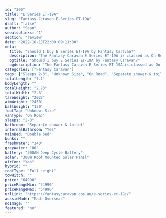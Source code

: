 ```yaml
---
id: "305"
title: "E Series ET-19A"
slug: "Fantasy-Caravan-E-Series-ET-19A"
draft: "false"
author: "Sean"
seealsolinks: "1"
section: "review"
date: "2022-10-10T22:00:09+11:00"
meta:
  title: "Should I buy E Series ET-19A by Fantasy Caravan?"
  description: "The Fantasy Caravan E Series ET-19A is classed as On Road, and sleeps 2-3 people. It is Made Overseas and comes in at Unknown Size. It generally has Separate shower & toilet."
  ogtitle: "Should I buy E Series ET-19A by Fantasy Caravan?"
  ogdescription: "The Fantasy Caravan E Series ET-19A is classed as On Road, and sleeps 2-3 people. It is Made Overseas and comes in at Unknown Size. It generally has Separate shower & toilet."
categories: ["Fantasy Caravan"]
tags: ["Sleeps 2-3", "Unknown Size", "On Road", "Separate shower & toilet", "Full height", "60 - 70k"]
totalLength: "7.4"
bodyLength: ""
totalHeight: "2.93"
totalWidth: "2.3"
tareWeight: "2020"
atmWeight: "2450"
ballWeight: "130"
footTag: "Unknown Size"
vanType: "On Road"
sleeps: "2-3"
bathroom: "Separate shower & toilet"
internalBathroom: "Yes"
mainBed: "Double bed"
bunks: ""
freshWater: "140"
greyWater: "80"
battery: "300AH Deep Cycle Battery"
solar: "300W Roof Mounted Solar Panel"
airCon: "Yes"
hybrid: ""
roofType: "Full height"
towHitch: ""
price: "64990"
priceRangeMin: "64990"
priceRangeMax: "64990"
urlLink: "https://fantasycaravan.com.au/e-series-et-19a/"
aussieMade: "Made Overseas"
noImage: ""
featured: "no"
---
```

